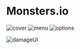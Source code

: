 # Monsters.io

![cover](https://github.com/omeralpcolak/Monsters.io/assets/112391850/11178880-389e-407a-afe3-b4d87d6849f7)    ![menu](https://github.com/omeralpcolak/Monsters.io/assets/112391850/09242716-59de-411b-abd7-e9ac9b758cc6)    ![options](https://github.com/omeralpcolak/Monsters.io/assets/112391850/d5309dab-9f40-4fcd-af50-bc5a919378ac)

![damageUI](https://github.com/omeralpcolak/Monsters.io/assets/112391850/3ae13113-71b9-4d57-9536-842829ca6db4)





